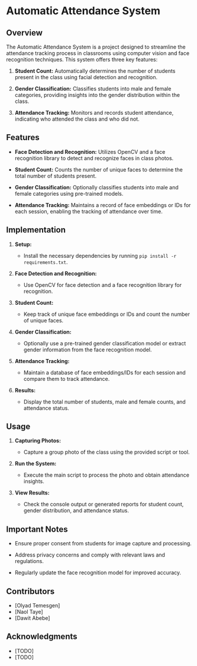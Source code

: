 # Automatic Attendance System

## Overview

The Automatic Attendance System is a project designed to streamline the attendance tracking process in classrooms using computer vision and face recognition techniques. This system offers three key features:

1. **Student Count:** Automatically determines the number of students present in the class using facial detection and recognition.

2. **Gender Classification:** Classifies students into male and female categories, providing insights into the gender distribution within the class.

3. **Attendance Tracking:** Monitors and records student attendance, indicating who attended the class and who did not.

## Features

- **Face Detection and Recognition:** Utilizes OpenCV and a face recognition library to detect and recognize faces in class photos.
  
- **Student Count:** Counts the number of unique faces to determine the total number of students present.

- **Gender Classification:** Optionally classifies students into male and female categories using pre-trained models.

- **Attendance Tracking:** Maintains a record of face embeddings or IDs for each session, enabling the tracking of attendance over time.

## Implementation

1. **Setup:**
    - Install the necessary dependencies by running `pip install -r requirements.txt`.

2. **Face Detection and Recognition:**
    - Use OpenCV for face detection and a face recognition library for recognition.

3. **Student Count:**
    - Keep track of unique face embeddings or IDs and count the number of unique faces.

4. **Gender Classification:**
    - Optionally use a pre-trained gender classification model or extract gender information from the face recognition model.

5. **Attendance Tracking:**
    - Maintain a database of face embeddings/IDs for each session and compare them to track attendance.

6. **Results:**
    - Display the total number of students, male and female counts, and attendance status.

## Usage

1. **Capturing Photos:**
    - Capture a group photo of the class using the provided script or tool.

2. **Run the System:**
    - Execute the main script to process the photo and obtain attendance insights.

3. **View Results:**
    - Check the console output or generated reports for student count, gender distribution, and attendance status.

## Important Notes

- Ensure proper consent from students for image capture and processing.
  
- Address privacy concerns and comply with relevant laws and regulations.

- Regularly update the face recognition model for improved accuracy.

## Contributors

- [Olyad Temesgen]
- [Naol Taye]
- [Dawit Abebe]

## Acknowledgments

- [TODO]
- [TODO]
